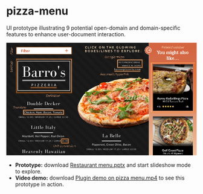 # pizza-menu
UI prototype illustrating 9 potential open-domain and domain-specific features to enhance user-document interaction.

![Screenshot of UI prototype](img/Restaurant%20menu.png)

- **Prototype:** download [Restaurant menu.pptx](pizza-menu/Restaurant%20menu.pptx) and start slideshow mode to explore.
- **Video demo:** download [Plugin demo on pizza menu.mp4](pizza-menu/Plugin%20demo%20on%20pizza%20menu.mp4) to see this prototype in action.
